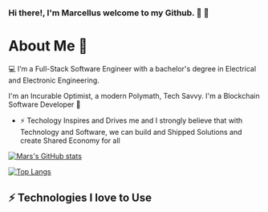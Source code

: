 ### Hi there!, I'm Marcellus welcome to my Github. 🌱 👯


# About Me 🚀
💻 I’m a Full-Stack Software Engineer with a bachelor's degree in Electrical and Electronic Engineering.

  I'm an Incurable Optimist, a modern Polymath, Tech Savvy. I'm a Blockchain Software Developer 🚀
  
* ⚡ Techology Inspires and Drives me and I strongly believe that with Technology and Software, we can build and Shipped Solutions and create Shared Economy for all 

[![Mars's GitHub stats](https://github-readme-stats.vercel.app/api?username=MarsIfeanyi)](https://github.com/MarsIfeanyi/github-readme-stats)

[![Top Langs](https://github-readme-stats.vercel.app/api/top-langs/?username=MarsIfeanyi&layout=compact)](https://github.com/MarsIfeanyi/github-readme-stats)



## ⚡ Technologies  I love to Use
   

<!--
**MarsIfeanyi/MarsIfeanyi** is a ✨ _special_ ✨ repository because its `README.md` (this file) appears on your GitHub profile.

Here are some ideas to get you started:

- 🔭 I’m currently working on ...
- 🌱 I’m currently learning ...
- 👯 I’m looking to collaborate on ...
- 🤔 I’m looking for help with ...
- 💬 Ask me about ...
- 📫 How to reach me: ...
- 😄 Pronouns: ...
- ⚡ Fun fact: ...
-->

